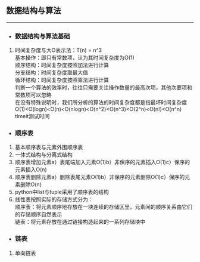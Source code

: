 ## 数据结构与算法
**************
- ### 数据结构与算法基础
1. 时间复杂度与大O表示法：T(n) = n^3<br>
基本操作：即只有常数项，认为其时间复杂度为O(1)<br>
顺序结构：时间复杂度按照加法进行计算<br>
分支结构：时间复杂度取最大值<br>
循环结构：时间复杂度按照乘法进行计算<br>
判断一个算法的效率时，往往只需要关注操作数量的最高次项，其他次要项和常数项可以忽略<br>
在没有特殊说明时，我们所分析的算法的时间复杂度都是指最坏时间复杂度<br>
O(1)<O(logn)<O(n)<O(nlogn)<O(n^2)<O(n^3)<O(2^n)<O(n!)<O(n^n)<br>
timeit测试时间<br>
- ### 顺序表
1. 基本顺序表与元素外围顺序表<br>
2. 一体式结构与分离式结构<br>
3. 顺序表增加元素a）表尾端加入元素O(1)b）非保序的元素插入O(1)c）保序的元素插入O(n)<br>
4. 顺序表删除元素a）删除表尾元素O(1)b）非保序的元素删除O(1)c）保序的元素删除O(n)<br>
5. python中list与tuple采用了顺序表的结构<br>
6. 线性表按照实际的存储方式分为：<br>
顺序表：将元素顺序地存放在一块连续的存储区里，元素间的顺序关系由它们的存储顺序自然表示<br>
链表：将元素存放在通过链接构造起来的一系列存储块中<br>
- ### 链表
1. 单向链表
